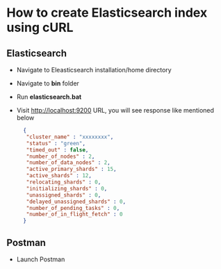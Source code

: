 # How to create Elasticsearch index using cURL
## Elasticsearch
- Navigate to Eleasticsearch installation/home directory
- Navigate to **bin** folder
- Run **elasticsearch.bat**
- Visit [http://localhost:9200](http://localhost:9200) URL, you will see response like mentioned below

  ```json
    {
     "cluster_name" : "xxxxxxxx",
     "status" : "green",
     "timed_out" : false,
     "number_of_nodes" : 2,
     "number_of_data_nodes" : 2,
     "active_primary_shards" : 15,
     "active_shards" : 12,
     "relocating_shards" : 0,
     "initializing_shards" : 0,
     "unassigned_shards" : 0,
     "delayed_unassigned_shards" : 0,
     "number_of_pending_tasks" : 0,
     "number_of_in_flight_fetch" : 0
    }
  ```

## Postman
- Launch Postman
